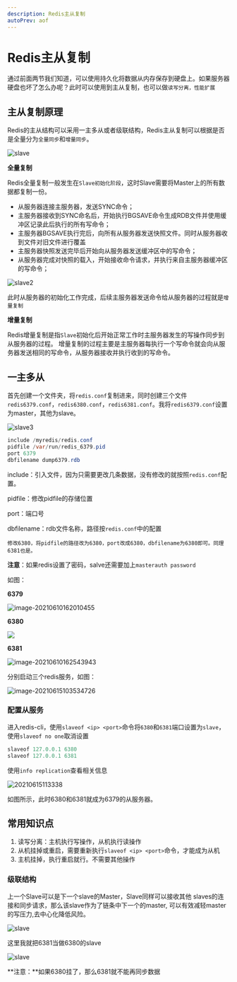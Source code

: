 ```yaml
---
description: Redis主从复制
autoPrev: aof
---
```


# Redis主从复制

通过前面两节我们知道，可以使用持久化将数据从内存保存到硬盘上。如果服务器硬盘也坏了怎么办呢？此时可以使用到主从复制，也可以做`读写分离，性能扩展`

## 主从复制原理

Redis的主从结构可以采用一主多从或者级联结构，Redis主从复制可以根据是否是全量分为`全量同步`和`增量同步`。

![slave](/blogImg/redis/20210608124219.png)

**全量复制**

Redis全量复制一般发生在`Slave初始化阶段`，这时Slave需要将Master上的所有数据都复制一份。

* 从服务器连接主服务器，发送SYNC命令；
* 主服务器接收到SYNC命名后，开始执行BGSAVE命令生成RDB文件并使用缓冲区记录此后执行的所有写命令；
* 主服务器BGSAVE执行完后，向所有从服务器发送快照文件。同时从服务器收到文件对旧文件进行覆盖
* 主服务器快照发送完毕后开始向从服务器发送缓冲区中的写命令；
* 从服务器完成对快照的载入，开始接收命令请求，并执行来自主服务器缓冲区的写命令；

![slave2](/blogImg/redis/20210608133211.png)

此时从服务器的初始化工作完成，后续主服务器发送命令给从服务器的过程就是`增量复制`

**增量复制**

Redis增量复制是指`Slave`初始化后开始正常工作时主服务器发生的写操作同步到从服务器的过程。 
增量复制的过程主要是主服务器每执行一个写命令就会向从服务器发送相同的写命令，从服务器接收并执行收到的写命令。

## 一主多从
首先创建一个文件夹，将`redis.conf`复制进来，同时创建三个文件`redis6379.conf`，`redis6380.conf`，`redis6381.conf`。我将`redis6379.conf`设置为master，其他为slave。

![slave3](/blogImg/redis/20210610160547.png)
```java
include /myredis/redis.conf
pidfile /var/run/redis_6379.pid
port 6379
dbfilename dump6379.rdb
```
include：引入文件，因为只需要更改几条数据，没有修改的就按照`redis.conf`配置。

pidfile：修改pidfile的存储位置

port：端口号

dbfilename：rdb文件名称，路径按`redis.conf`中的配置

`修改6380，将pidfile的路径改为6380，port改成6380，dbfilename为6380即可。同理6381也是。`

**注意**：如果redis设置了密码，salve还需要加上`masterauth password`

如图：

**6379**

![image-20210610162010455](/blogImg/redis/20210610162011.png)

**6380**

![](/blogImg/redis/20210610162510.png)

**6381**

![image-20210610162543943](/blogImg/redis/20210610162545.png)

分别启动三个redis服务，如图：

![image-20210615103534726](/blogImg/redis/20210615103543.png)

### 配置从服务
进入redis-cli，使用`slaveof <ip> <port>`命令将`6380`和`6381`端口设置为`slave`，使用`slaveof no one`取消设置

```java
slaveof 127.0.0.1 6380
slaveof 127.0.0.1 6381
```

使用`info replication`查看相关信息

![20210615113338](/blogImg/redis/20210615113338.png)

如图所示，此时6380和6381就成为6379的从服务器。

## 常用知识点

1. 读写分离：主机执行写操作，从机执行读操作
2. 从机挂掉或重启，需要重新执行`slaveof <ip> <port>`命令，才能成为从机
3. 主机挂掉，执行重启就行。不需要其他操作

### 级联结构
上一个Slave可以是下一个slave的Master，Slave同样可以接收其他 slaves的连接和同步请求，那么该slave作为了链条中下一个的master, 可以有效减轻master的写压力,去中心化降低风险。

![slave](/blogImg/redis/20210608124219.png)

这里我就把6381当做6380的slave

![slave](/blogImg/redis/20210616143855.png)

**注意：**如果6380挂了，那么6381就不能再同步数据
